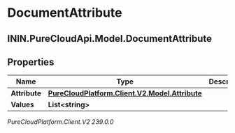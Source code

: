 # DocumentAttribute

## ININ.PureCloudApi.Model.DocumentAttribute

## Properties

|Name | Type | Description | Notes|
|------------ | ------------- | ------------- | -------------|
| **Attribute** | [**PureCloudPlatform.Client.V2.Model.Attribute**](PureCloudPlatform.Client.V2.Model.Attribute) |  | [optional] |
| **Values** | **List&lt;string&gt;** |  | [optional] |



_PureCloudPlatform.Client.V2 239.0.0_
